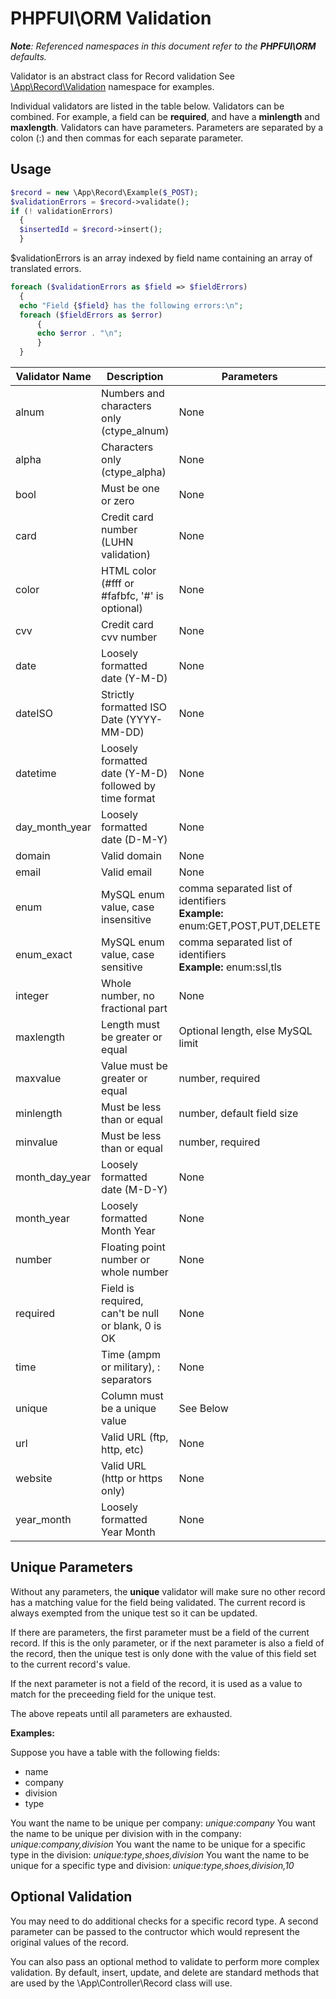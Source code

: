 # PHPFUI\ORM Validation
*__Note__: Referenced namespaces in this document refer to the **PHPFUI\ORM** defaults.*

Validator is an abstract class for Record validation See [\App\Record\Validation](/System/sayaPhpDocumentation?n=App%5CRecord%5CValidation) namespace for examples.

Individual validators are listed in the table below. Validators can be combined.  For example, a field can be **required**, and have a **minlength** and **maxlength**. Validators can have parameters. Parameters are separated by a colon (:) and then commas for each separate parameter.

## Usage

```php
$record = new \App\Record\Example($_POST);
$validationErrors = $record->validate();
if (! validationErrors)
  {
  $insertedId = $record->insert();
  }
```
$validationErrors is an array indexed by field name containing an array of translated errors.
```php
foreach ($validationErrors as $field => $fieldErrors)
  {
  echo "Field {$field} has the following errors:\n";
  foreach ($fieldErrors as $error)
	  {
	  echo $error . "\n";
	  }
  }
```

| Validator Name  | Description | Parameters |
| -------------- | ----------- | ----------- |
| alnum          | Numbers and characters only (ctype_alnum) | None |
| alpha          | Characters only (ctype_alpha) | None |
| bool           | Must be one or zero | None |
| card           | Credit card number (LUHN validation) | None |
| color          | HTML color (#fff or #fafbfc, '#' is optional) | None |
| cvv            | Credit card cvv number | None |
| date           | Loosely formatted date (Y-M-D) | None |
| dateISO        | Strictly formatted ISO Date (YYYY-MM-DD) | None |
| datetime       | Loosely formatted date (Y-M-D) followed by time format | None |
| day_month_year | Loosely formatted date (D-M-Y) | None |
| domain         | Valid domain | None |
| email          | Valid email | None |
| enum           | MySQL enum value, case insensitive | comma separated list of identifiers<br>**Example:** enum:GET,POST,PUT,DELETE |
| enum_exact     | MySQL enum value, case sensitive | comma separated list of identifiers<br>**Example:** enum:ssl,tls |
| integer        | Whole number, no fractional part | None |
| maxlength      | Length must be greater or equal | Optional length, else MySQL limit |
| maxvalue       | Value must be greater or equal | number, required |
| minlength      | Must be less than or equal | number, default field size |
| minvalue       | Must be less than or equal | number, required |
| month_day_year | Loosely formatted date (M-D-Y) | None |
| month_year     | Loosely formatted Month Year | None |
| number         | Floating point number or whole number | None |
| required       | Field is required, can't be null or blank, 0 is OK | None |
| time           | Time (ampm or military), : separators | None |
| unique         | Column must be a unique value | See Below |
| url            | Valid URL (ftp, http, etc) | None |
| website        | Valid URL (http or https only) | None |
| year_month     | Loosely formatted Year Month | None |

## Unique Parameters
Without any parameters, the **unique** validator will make sure no other record has a matching value for the field being validated. The current record is always exempted from the unique test so it can be updated.

If there are parameters, the first parameter must be a field of the current record. If this is the only parameter, or if the next parameter is also a field of the record, then the unique test is only done with the value of this field set to the current record's value.

If the next parameter is not a field of the record, it is used as a value to match for the preceeding field for the unique test.

The above repeats until all parameters are exhausted.

**Examples:**

Suppose you have a table with the following fields:
* name
* company
* division
* type

You want the name to be unique per company: *unique:company*
You want the name to be unique per division with in the company: *unique:company,division*
You want the name to be unique for a specific type in the division: *unique:type,shoes,division*
You want the name to be unique for a specific type and division: *unique:type,shoes,division,10*

## Optional Validation
You may need to do additional checks for a specific record type.  A second parameter can be passed to the contructor which would represent the original values of the record.

You can also pass an optional method to validate to perform more complex validation. By default, insert, update, and delete are standard methods that are used by the \App\Controller\Record class will use.

